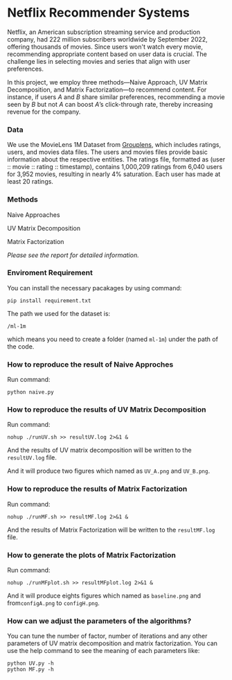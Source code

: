 # Netflix Recommender Systems

Netflix, an American subscription streaming service and production company, had 222 million subscribers worldwide by September 2022, offering thousands of movies. Since users won't watch every movie, recommending appropriate content based on user data is crucial. The challenge lies in selecting movies and series that align with user preferences.

In this project, we employ three methods—Naive Approach, UV Matrix Decomposition, and Matrix Factorization—to recommend content. For instance, if users *A* and *B* share similar preferences, recommending a movie seen by *B* but not *A* can boost *A*’s click-through rate, thereby increasing revenue for the company.

### Data

We use the MovieLens 1M Dataset from [Grouplens](https://grouplens.org/datasets/movielens/), which includes ratings, users, and movies data files. The users and movies files provide basic information about the respective entities. The ratings file, formatted as (user :: movie :: rating :: timestamp), contains 1,000,209 ratings from 6,040 users for 3,952 movies, resulting in nearly 4% saturation. Each user has made at least 20 ratings.

### Methods

Naive Approaches

UV Matrix Decomposition

Matrix Factorization

*Please see the report for detailed information.*


### Enviroment Requirement

You can install the necessary pacakages by using command:

```{bash}
pip install requirement.txt
```

The path we used for the dataset is:

```{bash}
/ml-1m
```

which means you need to create a folder (named `ml-1m`) under the path of the code.



### How to reproduce the result of Naive Approches

Run command:

```{bash}
python naive.py
```

### How to reproduce the results of UV Matrix Decomposition

Run command:

```{bash}
nohup ./runUV.sh >> resultUV.log 2>&1 &
```

And the results of UV matrix decomposition will be written to the `resultUV.log` file.

And it will produce two figures which named as `UV_A.png` and `UV_B.png`.

### How to reproduce the results of Matrix Factorization

Run command:

```{bash}
nohup ./runMF.sh >> resultMF.log 2>&1 &
```

And the results of Matrix Factorization will be written to the `resultMF.log` file.

### How to generate the plots of Matrix Factorization

Run command:

```{bash}
nohup ./runMFplot.sh >> resultMFplot.log 2>&1 &
```

And it will produce eights figures which named as `baseline.png` and from`configA.png` to `configH.png`.

### How can we adjust the parameters of the algorithms?

You can tune the number of factor, number of iterations and any other parameters of UV matrix decomposition and matrix factorization. You can use the help command to see the meaning of each parameters like:

```{bash}
python UV.py -h
python MF.py -h
```

